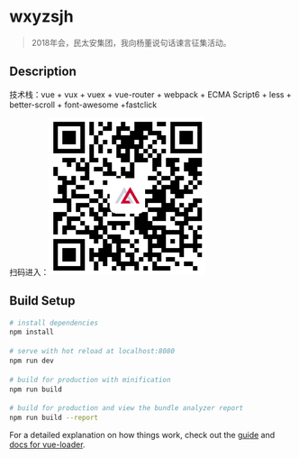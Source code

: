 # wxyzsjh

> 2018年会，民太安集团，我向杨董说句话谏言征集活动。

## Description

技术栈：vue + vux + vuex + vue-router + webpack + ECMA Script6 + less + better-scroll + font-awesome +fastclick

扫码进入：![若未显示，点击上面项目地址一样](static/qrcode.png)

## Build Setup

``` bash
# install dependencies
npm install

# serve with hot reload at localhost:8080
npm run dev

# build for production with minification
npm run build

# build for production and view the bundle analyzer report
npm run build --report
```

For a detailed explanation on how things work, check out the [guide](http://vuejs-templates.github.io/webpack/) and [docs for vue-loader](http://vuejs.github.io/vue-loader).

